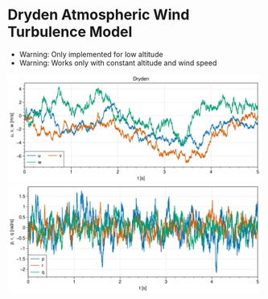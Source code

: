# Dryden Atmospheric Wind Turbulence Model

- Warning: Only implemented for low altitude
- Warning: Works only with constant altitude and wind speed

<img src="validation/dryden_uvw.png" width=650px></img>
<img src="validation/dryden_prq.png" width=650px></img>